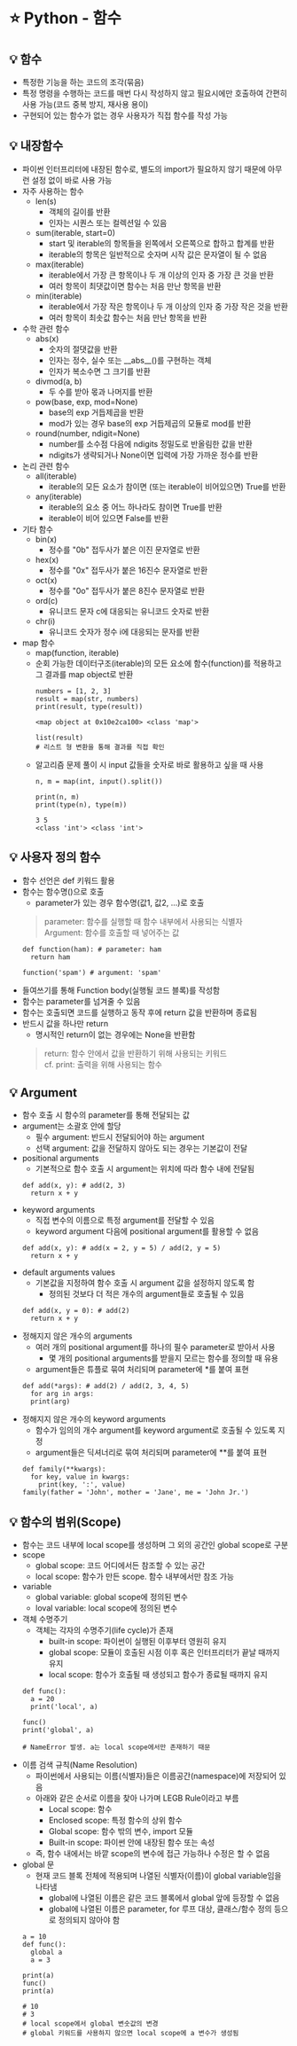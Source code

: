 # ⭐ Python - 함수

## 💡 함수
- 특정한 기능을 하는 코드의 조각(묶음)
- 특정 명령을 수행하는 코드를 매번 다시 작성하지 않고 필요시에만 호출하여 간편히 사용 가능(코드 중복 방지, 재사용 용이)
- 구현되어 있는 함수가 없는 경우 사용자가 직접 함수를 작성 가능

## 💡 내장함수
- 파이썬 인터프리터에 내장된 함수로, 별도의 import가 필요하지 않기 때문에 아무런 설정 없이 바로 사용 가능
- 자주 사용하는 함수
  - len(s)
    - 객체의 길이를 반환
    - 인자는 시퀀스 또는 컬렉션일 수 있음
  - sum(iterable, start=0)
    - start 및 iterable의 항목들을 왼쪽에서 오른쪽으로 합하고 합계를 반환
    - iterable의 항목은 일반적으로 숫자며 시작 값은 문자열이 될 수 없음
  - max(iterable)
    - iterable에서 가장 큰 항목이나 두 개 이상의 인자 중 가장 큰 것을 반환
    - 여러 항목이 최댓값이면 함수는 처음 만난 항목을 반환
  - min(iterable)
    - iterable에서 가장 작은 항목이나 두 개 이상의 인자 중 가장 작은 것을 반환
    - 여러 항목이 최솟값 함수는 처음 만난 항목을 반환
- 수학 관련 함수
  - abs(x)
    - 숫자의 절댓값을 반환
    - 인자는 정수, 실수 또는 \_\_abs__()를 구현하는 객체
    - 인자가 복소수면 그 크기를 반환
  - divmod(a, b)
    - 두 수를 받아 몫과 나머지를 반환
  - pow(base, exp, mod=None)
    - base의 exp 거듭제곱을 반환
    - mod가 있는 경우 base의 exp 거듭제곱의 모듈로 mod를 반환
  - round(number, ndigit=None)
    - number를 소수점 다음에 ndigits 정밀도로 반올림한 값을 반환
    - ndigits가 생략되거나 None이면 입력에 가장 가까운 정수를 반환
- 논리 관련 함수
  - all(iterable)
    - iterable의 모든 요소가 참이면 (또는 iterable이 비어있으면) True를 반환
  - any(iterable)
    - iterable의 요소 중 어느 하나라도 참이면 True를 반환
    - iterable이 비어 있으면 False를 반환
- 기타 함수
  - bin(x)
    - 정수를 "0b" 접두사가 붙은 이진 문자열로 반환
  - hex(x)
    - 정수를 "0x" 접두사가 붙은 16진수 문자열로 반환
  - oct(x)
    - 정수를 "0o" 접두사가 붙은 8진수 문자열로 반환
  - ord(c)
    - 유니코드 문자 c에 대응되는 유니코드 숫자로 반환
  - chr(i)
    - 유니코드 숫자가 정수 i에 대응되는 문자를 반환
- map 함수
  - map(function, iterable)
  - 순회 가능한 데이터구조(iterable)의 모든 요소에 함수(function)를 적용하고 그 결과를 map object로 반환
    ```
    numbers = [1, 2, 3]
    result = map(str, numbers)
    print(result, type(result))

    <map object at 0x10e2ca100> <class 'map'>

    list(result)
    # 리스트 형 변환을 통해 결과를 직접 확인
    ```
  - 알고리즘 문제 풀이 시 input 값들을 숫자로 바로 활용하고 싶을 때 사용
    ```
    n, m = map(int, input().split())

    print(n, m)
    print(type(n), type(m))

    3 5
    <class 'int'> <class 'int'>
    ```

## 💡 사용자 정의 함수
- 함수 선언은 def 키워드 활용
- 함수는 함수명()으로 호출
  - parameter가 있는 경우 함수명(값1, 값2, ...)로 호출
  > parameter: 함수를 실행할 때 함수 내부에서 사용되는 식별자  
  Argument: 함수를 호출할 때 넣어주는 값
  ```
  def function(ham): # parameter: ham
    return ham
  
  function('spam') # argument: 'spam'
  ```
- 들여쓰기를 통해 Function body(실행될 코드 블록)를 작성함
- 함수는 parameter를 넘겨줄 수 있음
- 함수는 호출되면 코드를 실행하고 동작 후에 return 값을 반환하며 종료됨
- 반드시 값을 하나만 return
  - 명시적인 return이 없는 경우에는 None을 반환함
  > return: 함수 안에서 값을 반환하기 위해 사용되는 키워드  
  cf. print: 출력을 위해 사용되는 함수

## 💡 Argument
- 함수 호출 시 함수의 parameter를 통해 전달되는 값  
- argument는 소괄호 안에 할당  
  - 필수 argument: 반드시 전달되어야 하는 argument  
  - 선택 argument: 값을 전달하지 않아도 되는 경우는 기본값이 전달
- positional arguments
  - 기본적으로 함수 호출 시 argument는 위치에 따라 함수 내에 전달됨
  ```
  def add(x, y): # add(2, 3)
    return x + y
  ```
- keyword arguments
  - 직접 변수의 이름으로 특정 argument를 전달할 수 있음
  - keyword argument 다음에 positional argument를 활용할 수 없음
  ```
  def add(x, y): # add(x = 2, y = 5) / add(2, y = 5)
    return x + y
  ```
- default arguments values
  - 기본값을 지정하여 함수 호출 시 argument 값을 설정하지 않도록 함
    - 정의된 것보다 더 적은 개수의 argument들로 호출될 수 있음
  ```
  def add(x, y = 0): # add(2)
    return x + y  
  ```
- 정해지지 않은 개수의 arguments
  - 여러 개의 positional argument를 하나의 필수 parameter로 받아서 사용
    - 몇 개의 positional arguments를 받을지 모르는 함수를 정의할 때 유용
  - argument들은 튜플로 묶여 처리되며 parameter에 *를 붙여 표현
  ```
  def add(*args): # add(2) / add(2, 3, 4, 5)
    for arg in args:
    print(arg)
  ```
- 정해지지 않은 개수의 keyword arguments
  - 함수가 임의의 개수 argument를 keyword argument로 호출될 수 있도록 지정
  - argument들은 딕셔너리로 묶여 처리되며 parameter에 **를 붙여 표현
  ```
  def family(**kwargs):
    for key, value in kwargs:
      print(key, ':', value)
  family(father = 'John', mother = 'Jane', me = 'John Jr.')
  ```

## 💡 함수의 범위(Scope)
- 함수는 코드 내부에 local scope를 생성하며 그 외의 공간인 global scope로 구분
- scope
  - global scope: 코드 어디에서든 참조할 수 있는 공간
  - local scope: 함수가 만든 scope. 함수 내부에서만 참조 가능
- variable
  - global variable: global scope에 정의된 변수
  - loval variable: local scope에 정의된 변수
- 객체 수명주기
  - 객체는 각자의 수명주기(life cycle)가 존재
    - built-in scope: 파이썬이 실행된 이후부터 영원히 유지
    - global scope: 모듈이 호출된 시점 이후 혹은 인터프리터가 끝날 때까지 유지
    - local scope: 함수가 호출될 때 생성되고 함수가 종료될 때까지 유지
  ```
  def func():
    a = 20
    print('local', a)
  
  func()
  print('global', a)

  # NameError 발생. a는 local scope에서만 존재하기 때문
  ```
- 이름 검색 규칙(Name Resolution)
  - 파이썬에서 사용되는 이름(식별자)들은 이름공간(namespace)에 저장되어 있음
  - 아래와 같은 순서로 이름을 찾아 나가며 LEGB Rule이라고 부름
    - Local scope: 함수
    - Enclosed scope: 특정 함수의 상위 함수
    - Global scope: 함수 밖의 변수, import 모듈
    - Built-in scope: 파이썬 안에 내장된 함수 또는 속성
  - 즉, 함수 내에서는 바깥 scope의 변수에 접근 가능하나 수정은 할 수 없음
- global 문
  - 현재 코드 블록 전체에 적용되며 나열된 식별자(이름)이 global variable임을 나타냄
    - global에 나열된 이름은 같은 코드 블록에서 global 앞에 등장할 수 없음
    - global에 나열된 이름은 parameter, for 루프 대상, 클래스/함수 정의 등으로 정의되지 않아야 함
  ```
  a = 10
  def func():
    global a
    a = 3

  print(a)
  func()
  print(a)

  # 10
  # 3
  # local scope에서 global 변숫값의 변경
  # global 키워드를 사용하지 않으면 local scope에 a 변수가 생성됨
  ```
